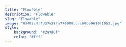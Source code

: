 ```yaml
---
title: "Flowable"
description: "Flowable"
slug: "Flowable"
image: "0d493c4f4d37b287a770909bcac60be9610f1952.jpg"
style:
    background: "#2a9d8f"
    color: "#fff"
---
```

